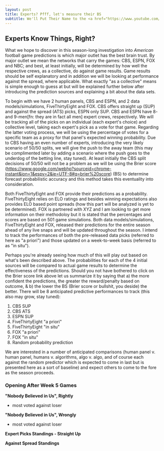 ```yaml
---
layout: post
title: Experts? Pfff, let's measure their BS
subtitle: We'll Put Their Name to the <a href="https://www.youtube.com/watch?v=sByxTCQU8Rc" target="_blank">Test</a>
---
```


## Experts Know Things, Right?

What we hope to discover in this season-long investigation into _American_ football game predictions is which major outlet has the best brain trust. By major outlet we mean the networks that carry the games: CBS, ESPN, FOX and NBC; and best, at least initially, will be determined by how well the respective crews, as a collective, do against game results. Game results should be self explanatory and in addition we will be looking at performance against the spread, where applicable. What exactly "as a collective" means is simple enough to guess at but will be explained further below after introducing the prediction sources and explaining a bit about the data sets. 

To begin with we have 2 human panels, CBS and ESPN, and 2 data models/simulations, FiveThirtyEight and FOX. CBS offers straight up (SUP) and against the spread (ATS) picks, ESPN only SUP. CBS and ESPN have 8- and 9-men[fn: they are in fact all men] expert crews, respectively. We will be tracking all of the picks on an individual (each expert's choice) and collective level, taking each expert's pick as a vote for that game. Regarding the latter voting process, we will be using the percentage of votes for a specific team as a proxy for that panel's expected winning probability. Due to CBS having an even number of experts, introducing the very likely scenario of 50/50 splits, we will give the push to the away team (this may be complimented later by adding a scenario where the push goes to the underdog of the betting line, stay tuned). At least initially the CBS split decisions of 50/50 will not be a problem as we will be using the Brier score (https://www.google.com/webhp?sourceid=chrome-instant&ion=1&espv=2&ie=UTF-8#q=brier%20score) (BS) to determine forecast probabilistic accuracy and this method takes this eventuality into consideration.

Both FiveThirtyEight and FOX provide their predictions as a probability. FiveThirtyEight relies on ELO ratings and besides winning expectations also provides ELO based point spreads (how this part will be analyzed is yet to be determined). FOX is partnered with XYZ and I am looking to get more information on their methodoloy but it is stated that the percentages and scores are based on 501 game simulations. Both data models/simulations, FiveThirtyEight and FOX, released their predictions for the entire season ahead of any live snaps and will be updated throughout the season. I intend to track the performances of both the pre-released data picks (referred to here as "a priori") and those updated on a week-to-week basis (referred to as "in situ"). 

Perhaps you're already seeing how much of this will play out based on what's been described above. The probabilities for each of the 4 initial sources will be compared to actual game results to determine the effectiveness of the predictions. Should you not have bothered to click on the Brier score link above let us summarize it by saying that a) the more confident the predictions, the greater the  reward/penalty based on outcome, & b) the lower the BS (Brier score or bullshit, you deside) the better. There will be 8 anticipated predictive performances to track (this also may grow, stay tuned): 

  1. CBS SUP 
  2. CBS ATS
  3. ESPN SUP
  4. FiveThirtyEight "a priori"
  5. FiveThirtyEight "in situ"
  6. FOX "a priori"
  7. FOX "in situ"
  8. Random probability prediction

 We are interested in a number of anticipated comparisons (human panel v. human panel, humans v. algorithms, algo v. algo, and of course each against the random predictor which is expected to come in last but is presented here as a sort of baseline) and expect others to come to the fore as the season proceeds. 
  



### Opening After Week 5 Games

**"Nobody Believed in Us", Rightly**

- most voted against loser

**"Nobody Believed in Us", Wrongly**

- most voted against loser

**Expert Picks Standings - Straight Up**


**Against Spread Standings**
